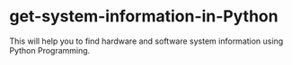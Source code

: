 # get-system-information-in-Python
This will help you to find hardware and software system information using Python Programming.
